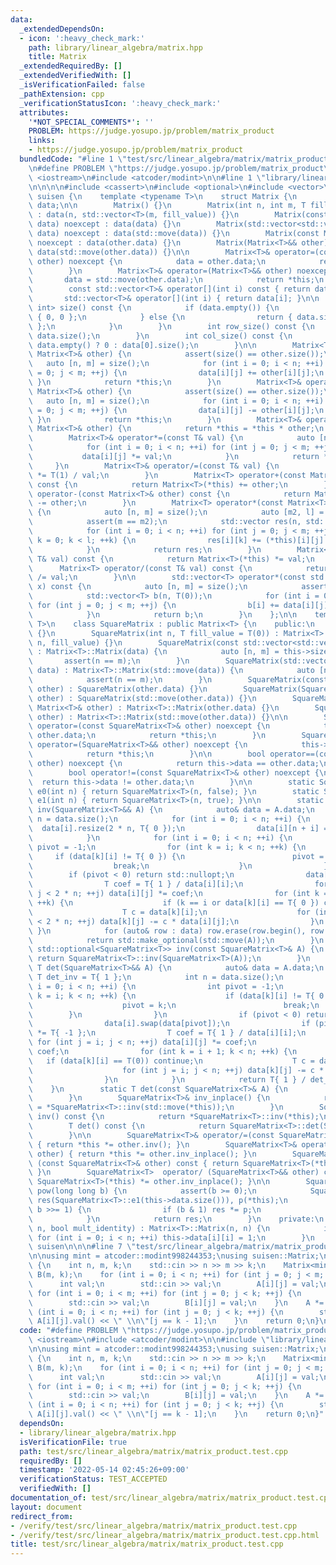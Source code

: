 ```yaml
---
data:
  _extendedDependsOn:
  - icon: ':heavy_check_mark:'
    path: library/linear_algebra/matrix.hpp
    title: Matrix
  _extendedRequiredBy: []
  _extendedVerifiedWith: []
  _isVerificationFailed: false
  _pathExtension: cpp
  _verificationStatusIcon: ':heavy_check_mark:'
  attributes:
    '*NOT_SPECIAL_COMMENTS*': ''
    PROBLEM: https://judge.yosupo.jp/problem/matrix_product
    links:
    - https://judge.yosupo.jp/problem/matrix_product
  bundledCode: "#line 1 \"test/src/linear_algebra/matrix/matrix_product.test.cpp\"\
    \n#define PROBLEM \"https://judge.yosupo.jp/problem/matrix_product\"\n\n#include\
    \ <iostream>\n#include <atcoder/modint>\n\n#line 1 \"library/linear_algebra/matrix.hpp\"\
    \n\n\n\n#include <cassert>\n#include <optional>\n#include <vector>\n\nnamespace\
    \ suisen {\n    template <typename T>\n    struct Matrix {\n        std::vector<std::vector<T>>\
    \ data;\n\n        Matrix() {}\n        Matrix(int n, int m, T fill_value = T(0))\
    \ : data(n, std::vector<T>(m, fill_value)) {}\n        Matrix(const std::vector<std::vector<T>>&\
    \ data) noexcept : data(data) {}\n        Matrix(std::vector<std::vector<T>>&&\
    \ data) noexcept : data(std::move(data)) {}\n        Matrix(const Matrix<T>& other)\
    \ noexcept : data(other.data) {}\n        Matrix(Matrix<T>&& other) noexcept :\
    \ data(std::move(other.data)) {}\n\n        Matrix<T>& operator=(const Matrix<T>&\
    \ other) noexcept {\n            data = other.data;\n            return *this;\n\
    \        }\n        Matrix<T>& operator=(Matrix<T>&& other) noexcept {\n     \
    \       data = std::move(other.data);\n            return *this;\n        }\n\n\
    \        const std::vector<T>& operator[](int i) const { return data[i]; }\n \
    \       std::vector<T>& operator[](int i) { return data[i]; }\n\n        std::pair<int,\
    \ int> size() const {\n            if (data.empty()) {\n                return\
    \ { 0, 0 };\n            } else {\n                return { data.size(), data[0].size()\
    \ };\n            }\n        }\n        int row_size() const {\n            return\
    \ data.size();\n        }\n        int col_size() const {\n            return\
    \ data.empty() ? 0 : data[0].size();\n        }\n\n        Matrix<T>& operator+=(const\
    \ Matrix<T>& other) {\n            assert(size() == other.size());\n         \
    \   auto [n, m] = size();\n            for (int i = 0; i < n; ++i) for (int j\
    \ = 0; j < m; ++j) {\n                data[i][j] += other[i][j];\n           \
    \ }\n            return *this;\n        }\n        Matrix<T>& operator-=(const\
    \ Matrix<T>& other) {\n            assert(size() == other.size());\n         \
    \   auto [n, m] = size();\n            for (int i = 0; i < n; ++i) for (int j\
    \ = 0; j < m; ++j) {\n                data[i][j] -= other[i][j];\n           \
    \ }\n            return *this;\n        }\n        Matrix<T>& operator*=(const\
    \ Matrix<T>& other) {\n            return *this = *this * other;\n        }\n\
    \        Matrix<T>& operator*=(const T& val) {\n            auto [n, m] = size();\n\
    \            for (int i = 0; i < n; ++i) for (int j = 0; j < m; ++j) {\n     \
    \           data[i][j] *= val;\n            }\n            return *this;\n   \
    \     }\n        Matrix<T>& operator/=(const T& val) {\n            return *this\
    \ *= T(1) / val;\n        }\n        Matrix<T> operator+(const Matrix<T>& other)\
    \ const {\n            return Matrix<T>(*this) += other;\n        }\n        Matrix<T>\
    \ operator-(const Matrix<T>& other) const {\n            return Matrix<T>(*this)\
    \ -= other;\n        }\n        Matrix<T> operator*(const Matrix<T>& other) const\
    \ {\n            auto [n, m] = size();\n            auto [m2, l] = other.size();\n\
    \            assert(m == m2);\n            std::vector res(n, std::vector(l, T(0)));\n\
    \            for (int i = 0; i < n; ++i) for (int j = 0; j < m; ++j) for (int\
    \ k = 0; k < l; ++k) {\n                res[i][k] += (*this)[i][j] * other[j][k];\n\
    \            }\n            return res;\n        }\n        Matrix<T> operator*(const\
    \ T& val) const {\n            return Matrix<T>(*this) *= val;\n        }\n  \
    \      Matrix<T> operator/(const T& val) const {\n            return Matrix<T>(*this)\
    \ /= val;\n        }\n\n        std::vector<T> operator*(const std::vector<T>&\
    \ x) const {\n            auto [n, m] = size();\n            assert(m == int(x.size()));\n\
    \            std::vector<T> b(n, T(0));\n            for (int i = 0; i < n; ++i)\
    \ for (int j = 0; j < m; ++j) {\n                b[i] += data[i][j] * x[j];\n\
    \            }\n            return b;\n        }\n    };\n\n    template <typename\
    \ T>\n    class SquareMatrix : public Matrix<T> {\n    public:\n        SquareMatrix()\
    \ {}\n        SquareMatrix(int n, T fill_value = T(0)) : Matrix<T>::Matrix(n,\
    \ n, fill_value) {}\n        SquareMatrix(const std::vector<std::vector<T>>& data)\
    \ : Matrix<T>::Matrix(data) {\n            auto [n, m] = this->size();\n     \
    \       assert(n == m);\n        }\n        SquareMatrix(std::vector<std::vector<T>>&&\
    \ data) : Matrix<T>::Matrix(std::move(data)) {\n            auto [n, m] = this->size();\n\
    \            assert(n == m);\n        }\n        SquareMatrix(const SquareMatrix<T>&\
    \ other) : SquareMatrix(other.data) {}\n        SquareMatrix(SquareMatrix<T>&&\
    \ other) : SquareMatrix(std::move(other.data)) {}\n        SquareMatrix(const\
    \ Matrix<T>& other) : Matrix<T>::Matrix(other.data) {}\n        SquareMatrix(Matrix<T>&&\
    \ other) : Matrix<T>::Matrix(std::move(other.data)) {}\n\n        SquareMatrix<T>&\
    \ operator=(const SquareMatrix<T>& other) noexcept {\n            this->data =\
    \ other.data;\n            return *this;\n        }\n        SquareMatrix<T>&\
    \ operator=(SquareMatrix<T>&& other) noexcept {\n            this->data = std::move(other.data);\n\
    \            return *this;\n        }\n\n        bool operator==(const SquareMatrix<T>&\
    \ other) noexcept {\n            return this->data == other.data;\n        }\n\
    \        bool operator!=(const SquareMatrix<T>& other) noexcept {\n          \
    \  return this->data != other.data;\n        }\n\n        static SquareMatrix<T>\
    \ e0(int n) { return SquareMatrix<T>(n, false); }\n        static SquareMatrix<T>\
    \ e1(int n) { return SquareMatrix<T>(n, true); }\n\n        static std::optional<SquareMatrix<T>>\
    \ inv(SquareMatrix<T>&& A) {\n            auto& data = A.data;\n            int\
    \ n = data.size();\n            for (int i = 0; i < n; ++i) {\n              \
    \  data[i].resize(2 * n, T{ 0 });\n                data[i][n + i] = T{ 1 };\n\
    \            }\n            for (int i = 0; i < n; ++i) {\n                int\
    \ pivot = -1;\n                for (int k = i; k < n; ++k) {\n               \
    \     if (data[k][i] != T{ 0 }) {\n                        pivot = k;\n      \
    \                  break;\n                    }\n                }\n        \
    \        if (pivot < 0) return std::nullopt;\n                data[i].swap(data[pivot]);\n\
    \                T coef = T{ 1 } / data[i][i];\n                for (int j = i;\
    \ j < 2 * n; ++j) data[i][j] *= coef;\n                for (int k = 0; k < n;\
    \ ++k) {\n                    if (k == i or data[k][i] == T{ 0 }) continue;\n\
    \                    T c = data[k][i];\n                    for (int j = i; j\
    \ < 2 * n; ++j) data[k][j] -= c * data[i][j];\n                }\n           \
    \ }\n            for (auto& row : data) row.erase(row.begin(), row.begin() + n);\n\
    \            return std::make_optional(std::move(A));\n        }\n        static\
    \ std::optional<SquareMatrix<T>> inv(const SquareMatrix<T>& A) {\n           \
    \ return SquareMatrix<T>::inv(SquareMatrix<T>(A));\n        }\n        static\
    \ T det(SquareMatrix<T>&& A) {\n            auto& data = A.data;\n           \
    \ T det_inv = T{ 1 };\n            int n = data.size();\n            for (int\
    \ i = 0; i < n; ++i) {\n                int pivot = -1;\n                for (int\
    \ k = i; k < n; ++k) {\n                    if (data[k][i] != T{ 0 }) {\n    \
    \                    pivot = k;\n                        break;\n            \
    \        }\n                }\n                if (pivot < 0) return T{ 0 };\n\
    \                data[i].swap(data[pivot]);\n                if (pivot != i) det_inv\
    \ *= T{ -1 };\n                T coef = T{ 1 } / data[i][i];\n               \
    \ for (int j = i; j < n; ++j) data[i][j] *= coef;\n                det_inv *=\
    \ coef;\n                for (int k = i + 1; k < n; ++k) {\n                 \
    \   if (data[k][i] == T(0)) continue;\n                    T c = data[k][i];\n\
    \                    for (int j = i; j < n; ++j) data[k][j] -= c * data[i][j];\n\
    \                }\n            }\n            return T{ 1 } / det_inv;\n    \
    \    }\n        static T det(const SquareMatrix<T>& A) {\n            return SquareMatrix<T>::det(SquareMatrix<T>(A));\n\
    \        }\n        SquareMatrix<T>& inv_inplace() {\n            return *this\
    \ = *SquareMatrix<T>::inv(std::move(*this));\n        }\n        SquareMatrix<T>\
    \ inv() const {\n            return *SquareMatrix<T>::inv(*this);\n        }\n\
    \        T det() const {\n            return SquareMatrix<T>::det(SquareMatrix<T>(*this));\n\
    \        }\n\n        SquareMatrix<T>& operator/=(const SquareMatrix<T>& other)\
    \ { return *this *= other.inv(); }\n        SquareMatrix<T>& operator/=(SquareMatrix<T>&&\
    \ other) { return *this *= other.inv_inplace(); }\n        SquareMatrix<T>  operator/\
    \ (const SquareMatrix<T>& other) const { return SquareMatrix<T>(*this) *= other.inv();\
    \ }\n        SquareMatrix<T>  operator/ (SquareMatrix<T>&& other) const { return\
    \ SquareMatrix<T>(*this) *= other.inv_inplace(); }\n\n        SquareMatrix<T>\
    \ pow(long long b) {\n            assert(b >= 0);\n            SquareMatrix<T>\
    \ res(SquareMatrix<T>::e1(this->data.size())), p(*this);\n            for (; b;\
    \ b >>= 1) {\n                if (b & 1) res *= p;\n                p *= p;\n\
    \            }\n            return res;\n        }\n    private:\n        SquareMatrix(int\
    \ n, bool mult_identity) : Matrix<T>::Matrix(n, n) {\n            if (mult_identity)\
    \ for (int i = 0; i < n; ++i) this->data[i][i] = 1;\n        }\n    };\n} // namespace\
    \ suisen\n\n\n#line 7 \"test/src/linear_algebra/matrix/matrix_product.test.cpp\"\
    \n\nusing mint = atcoder::modint998244353;\nusing suisen::Matrix;\n\nint main()\
    \ {\n    int n, m, k;\n    std::cin >> n >> m >> k;\n    Matrix<mint> A(n, m),\
    \ B(m, k);\n    for (int i = 0; i < n; ++i) for (int j = 0; j < m; ++j) {\n  \
    \      int val;\n        std::cin >> val;\n        A[i][j] = val;\n    }\n   \
    \ for (int i = 0; i < m; ++i) for (int j = 0; j < k; ++j) {\n        int val;\n\
    \        std::cin >> val;\n        B[i][j] = val;\n    }\n    A *= B;\n    for\
    \ (int i = 0; i < n; ++i) for (int j = 0; j < k; ++j) {\n        std::cout <<\
    \ A[i][j].val() << \" \\n\"[j == k - 1];\n    }\n    return 0;\n}\n"
  code: "#define PROBLEM \"https://judge.yosupo.jp/problem/matrix_product\"\n\n#include\
    \ <iostream>\n#include <atcoder/modint>\n\n#include \"library/linear_algebra/matrix.hpp\"\
    \n\nusing mint = atcoder::modint998244353;\nusing suisen::Matrix;\n\nint main()\
    \ {\n    int n, m, k;\n    std::cin >> n >> m >> k;\n    Matrix<mint> A(n, m),\
    \ B(m, k);\n    for (int i = 0; i < n; ++i) for (int j = 0; j < m; ++j) {\n  \
    \      int val;\n        std::cin >> val;\n        A[i][j] = val;\n    }\n   \
    \ for (int i = 0; i < m; ++i) for (int j = 0; j < k; ++j) {\n        int val;\n\
    \        std::cin >> val;\n        B[i][j] = val;\n    }\n    A *= B;\n    for\
    \ (int i = 0; i < n; ++i) for (int j = 0; j < k; ++j) {\n        std::cout <<\
    \ A[i][j].val() << \" \\n\"[j == k - 1];\n    }\n    return 0;\n}"
  dependsOn:
  - library/linear_algebra/matrix.hpp
  isVerificationFile: true
  path: test/src/linear_algebra/matrix/matrix_product.test.cpp
  requiredBy: []
  timestamp: '2022-05-14 02:45:26+09:00'
  verificationStatus: TEST_ACCEPTED
  verifiedWith: []
documentation_of: test/src/linear_algebra/matrix/matrix_product.test.cpp
layout: document
redirect_from:
- /verify/test/src/linear_algebra/matrix/matrix_product.test.cpp
- /verify/test/src/linear_algebra/matrix/matrix_product.test.cpp.html
title: test/src/linear_algebra/matrix/matrix_product.test.cpp
---
```

